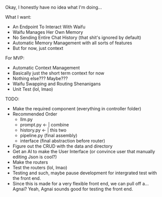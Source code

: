 Okay, I honestly have no idea what I'm doing...

What I want:

- An Endpoint To Interact With Waifu
- Waifu Manages Her Own Memory
- No Sending Entire Chat History (that shit's ignored by default)
- Automatic Memory Management with all sorts of features
- But for now, just context

For MVP:

- Automatic Context Management
- Basically just the short term context for now
- Nothing else??? Maybe???
- Waifu Swapping and Routing Shenanigans
- Unit Test (lol, lmao)

TODO:
- Make the required component (everything in controller folder)
- Recommended Order
    - llm.py
    - prompt.py <- | combine
    - history.py  <- | this two
    - pipeline.py (final assembly)
    - interface (final abstraction before router)
- Figure out the CRUD with the data and directory
- Get an AI to make the User Interface (or convince user that manually editing Json is cool?)
- Make the routers
- Test the routers (lol, lmao)
- Testing and such, maybe pause development for intergrated test with the front end.
- Since this is made for a very flexible front end, we can pull off a... Agnai? Yeah, Agnai sounds good for testing the front end.